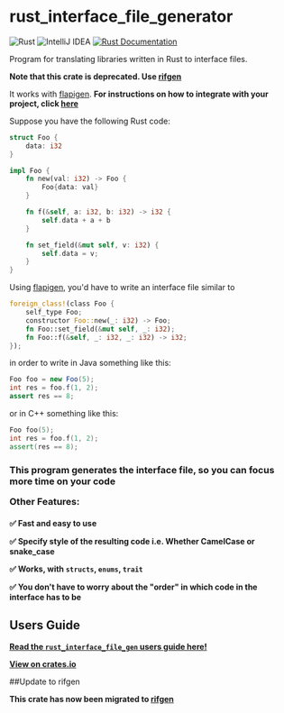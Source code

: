 # rust_interface_file_generator
![Rust](https://img.shields.io/badge/rust-%23000000.svg?style=for-the-badge&logo=rust&logoColor=white)
![IntelliJ IDEA](https://img.shields.io/badge/IntelliJIDEA-000000.svg?style=for-the-badge&logo=intellij-idea&logoColor=white)
[![Rust Documentation](https://img.shields.io/badge/api-rustdoc-blue.svg)](https://docs.rs/rust_interface_file_generator/)

Program for translating libraries written in Rust to interface files.



<b>Note that this crate is deprecated. Use [rifgen](https://crates.io/crates/rifgen)
</b>


It works with [flapigen](https://github.com/Dushistov/flapigen-rs). <b>For instructions on how to integrate with your project, click [here](https://docs.rs/rust_interface_file_generator/)

</b>Suppose you have the following Rust code:

```rust
struct Foo {
    data: i32
}

impl Foo {
    fn new(val: i32) -> Foo {
        Foo{data: val}
    }

    fn f(&self, a: i32, b: i32) -> i32 {
        self.data + a + b
    }

    fn set_field(&mut self, v: i32) {
        self.data = v;
    }
}
```

Using [flapigen](https://github.com/Dushistov/flapigen-rs), you'd have to write an interface file similar to
```rust
foreign_class!(class Foo {
    self_type Foo;
    constructor Foo::new(_: i32) -> Foo;
    fn Foo::set_field(&mut self, _: i32);
    fn Foo::f(&self, _: i32, _: i32) -> i32;
});
```
in order to write in Java something like this:

```Java
Foo foo = new Foo(5);
int res = foo.f(1, 2);
assert res == 8;
```
or in C++ something like this:

```C++
Foo foo(5);
int res = foo.f(1, 2);
assert(res == 8);
```

<h3>This program generates the interface file, so you can focus more time on your code

Other Features:</h3><h4>

✅ Fast and easy to use

✅ Specify style of the resulting code i.e. Whether CamelCase or snake_case

✅ Works, with `structs`, `enums`, `trait`

✅ You don't have to worry about the "order" in which code in the interface has to be

## Users Guide
<b>[Read the `rust_interface_file_gen` users guide here!](https://docs.rs/rust_interface_file_generator/)

[View on crates.io](https://crates.io/crates/rifgen)
</b>


##Update to rifgen

<b>This crate has now been migrated to [rifgen](https://crates.io/crates/rifgen)